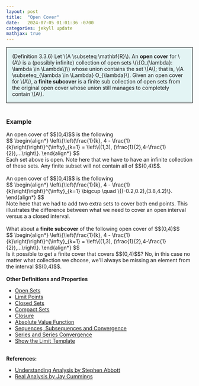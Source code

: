 ```yaml
---
layout: post
title:  "Open Cover"
date:   2024-07-05 01:01:36 -0700
categories: jekyll update
mathjax: true
---
```

<div style="background-color: #E3F4F4; padding: 15px 15px 15px 15px; border:1px solid black;">
  (Definition 3.3.6) Let \(A \subseteq \mathbf{R}\). An <b>open cover</b> for \(A\) is a (possibly infinite) collection of open sets \(\{O_{\lambda}: \lambda \in \Lambda\}\) whose union contains the set \(A\); that is, \(A \subseteq_{\lambda \in \Lambda} O_{\lambda}\). Given an open cover for \(A\), a <b>finite subcover</b> is a finite sub collection of open sets from the original open cover whose union still manages to completely contain \(A\).
</div>
<br>
<!------------------------------------------------------------------------------------>
<h3>Example</h3>
An open cover of $$(0,4)$$ is the following
<div>
$$
\begin{align*}
\left\{\left(\frac{1}{k}, 4 - \frac{1}{k}\right)\right\}^{\infty}_{k=1} = \left\{(1,3), (\frac{1}{2},4-\frac{1}{2}),...\right\}.
\end{align*}
$$
</div>
Each set above is open. Note here that we have to have an infinite collection of these sets. Any finite subset will not contain all of $$(0,4)$$.
<br>
<br>
An open cover of $$[0,4]$$ is the following
<div>
$$
\begin{align*}
\left\{\left(\frac{1}{k}, 4 - \frac{1}{k}\right)\right\}^{\infty}_{k=1} \bigcup \quad \{(-0.2,0.2),(3.8,4.2)\}.
\end{align*}
$$
</div>
Note here that we had to add two extra sets to cover both end points. This illustrates the difference between what we need to cover an open interval versus a a closed interval.
<br>
<br>
What about a <b>finite subcover</b> of the following open cover of $$(0,4)$$
<div>
$$
\begin{align*}
\left\{\left(\frac{1}{k}, 4 - \frac{1}{k}\right)\right\}^{\infty}_{k=1} = \left\{(1,3), (\frac{1}{2},4-\frac{1}{2}),...\right\}.
\end{align*}
$$
</div>
Is it possible to get a finite cover that covers $$(0,4)$$? No, in this case no matter what collection we choose, we'll always be missing an element from the interval $$(0,4)$$.
<br>
<br>
<!------------------------------------------------------------------------------------>
<b>Other Definitions and Properties</b>
<ul>
<li><a href="https://strncat.github.io/jekyll/update/2024/06/22/analysis-sets-open.html">Open Sets</a></li>
<li><a href="https://strncat.github.io/jekyll/update/2024/06/24/analysis-sets-limit-points.html">Limit Points</a></li>
<li><a href="https://strncat.github.io/jekyll/update/2024/06/25/analysis-sets-closed.html">Closed Sets</a></li>
<li><a href="https://strncat.github.io/jekyll/update/2024/07/01/analysis-sets-compact.html">Compact Sets</a></li>
<li><a href="https://strncat.github.io/jekyll/update/2024/06/28/analysis-sets-closure.html">Closure</a></li>
<li><a href="https://strncat.github.io/jekyll/update/2024/05/26/analysis-absolute-value-properties.html">Absolute Value Function</a></li>
<li><a href="https://strncat.github.io/jekyll/update/2024/05/21/analysis-seq-definitions.html">Sequences, Subsequences and Convergence</a></li>
<li><a href="https://strncat.github.io/jekyll/update/2024/06/10/analysis-series-definitions.html">Series and Series Convergence</a></li>
<li><a href="https://strncat.github.io/jekyll/update/2024/05/12/analysis-seq-limit-template.html">Show the Limit Template</a></li>
</ul>
<br>
<!------------------------------------------------------------------------------------>
<b>References:</b>
<ul>
<li><a href="https://www.amazon.com/Understanding-Analysis-Undergraduate-Texts-Mathematics/dp/1493927116">Understanding Analysis by Stephen Abbott</a></li>
<li><a href="https://www.amazon.com/Real-Analysis-Long-Form-Mathematics-Textbook/dp/1077254547/ref=sr_1_1?crid=1EKW8X4WRF3FW&dib=eyJ2IjoiMSJ9.8H96S-vpjIYx8lnvl5zYmBZjrj15kH-_m6pXDzkvCRlb8_xXY2IV9Zipu-8_YsxqJiHrDLuij8XqTNG6YHcqFweSzLEDTzu7r77bvENfD54ua0QoORkYqlE9hnHSTU3dlbiibZPSRE1snfOUjy9aIlUB_SwrjPs1Uaqob4D6dbOvu6otEp0euWD7ilhclz0t34D5E6BgakOV_CBH0-CKDhOAg00t6tXLZgtuRmPkIi0j7RBSp9GctSQADqBS0MW77CwckycJtCV79foESEnRKX8Ed_lD4GJp6ygwB2nGowQ.goqwiMcxQF-evF4CmmslF5VSq-jGrHd8P5npLOuVrAo&dib_tag=se&keywords=real+analysis&qid=1720489245&sprefix=real+analysi%2Caps%2C166&sr=8-1">Real Analysis by Jay Cummings</a></li>
</ul>
